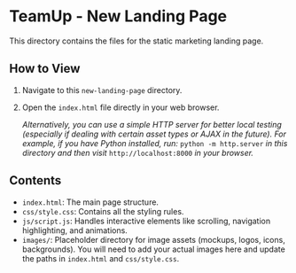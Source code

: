 # TeamUp - New Landing Page

This directory contains the files for the static marketing landing page.

## How to View

1.  Navigate to this `new-landing-page` directory.
2.  Open the `index.html` file directly in your web browser.

    *Alternatively, you can use a simple HTTP server for better local testing (especially if dealing with certain asset types or AJAX in the future). For example, if you have Python installed, run:* `python -m http.server` *in this directory and then visit* `http://localhost:8000` *in your browser.*

## Contents

*   `index.html`: The main page structure.
*   `css/style.css`: Contains all the styling rules.
*   `js/script.js`: Handles interactive elements like scrolling, navigation highlighting, and animations.
*   `images/`: Placeholder directory for image assets (mockups, logos, icons, backgrounds). You will need to add your actual images here and update the paths in `index.html` and `css/style.css`. 